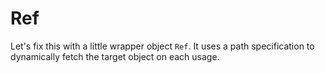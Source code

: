# Ref

Let's fix this with a little wrapper object `Ref`.
It uses a path specification to dynamically fetch the target object on each usage.

```{literalinclude} ../../examples/ref/__init__.py
```
